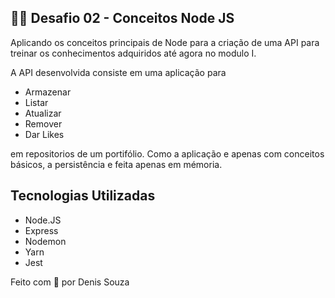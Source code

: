 ## 🐱‍👤 Desafio 02 - Conceitos Node JS

Aplicando os conceitos principais de Node para a criação de uma API para treinar os conhecimentos adquiridos até agora no modulo I.

 A API desenvolvida consiste em uma aplicação para
- Armazenar
- Listar
- Atualizar 
- Remover
- Dar Likes

 em repositorios de um portifólio. Como a aplicação e apenas com conceitos básicos, a persistência e feita apenas em mémoria.

## Tecnologias Utilizadas
- Node.JS
- Express
- Nodemon
- Yarn
- Jest

Feito com 🦾 por Denis Souza


